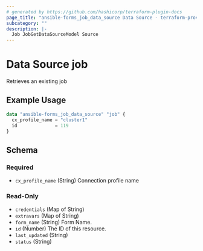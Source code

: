 ```yaml
---
# generated by https://github.com/hashicorp/terraform-plugin-docs
page_title: "ansible-forms_job_data_source Data Source - terraform-provider-ansible-forms"
subcategory: ""
description: |-
  Job JobGetDataSourceModel Source
---
```


# Data Source job

Retrieves an existing job

## Example Usage

```terraform
data "ansible-forms_job_data_source" "job" {
  cx_profile_name = "cluster1"
  id              = 119
}
```

<!-- schema generated by tfplugindocs -->
## Schema

### Required

- `cx_profile_name` (String) Connection profile name

### Read-Only

- `credentials` (Map of String)
- `extravars` (Map of String)
- `form_name` (String) Form Name.
- `id` (Number) The ID of this resource.
- `last_updated` (String)
- `status` (String)
